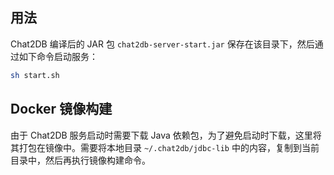 ## 用法

Chat2DB 编译后的 JAR 包 `chat2db-server-start.jar` 保存在该目录下，然后通过如下命令启动服务：

```bash
sh start.sh
```

## Docker 镜像构建

由于 Chat2DB 服务启动时需要下载 Java 依赖包，为了避免启动时下载，这里将其打包在镜像中。需要将本地目录 `~/.chat2db/jdbc-lib` 中的内容，复制到当前目录中，然后再执行镜像构建命令。
